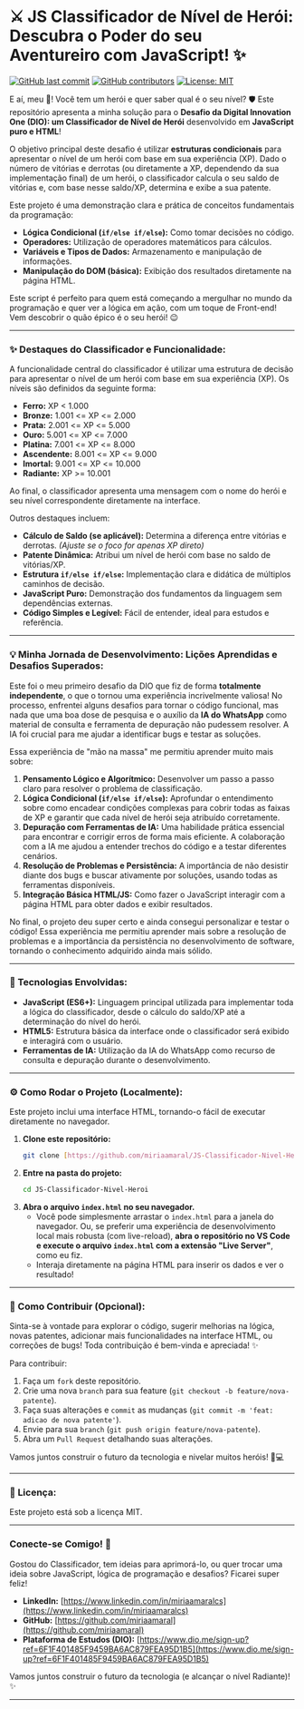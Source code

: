 # ⚔️ JS Classificador de Nível de Herói: Descubra o Poder do seu Aventureiro com JavaScript! ✨

[![GitHub last commit](https://img.shields.io/github/last-commit/miriaamaral/JS-Classificador-Nivel-Heroi)](https://github.com/miriaamaral/JS-Classificador-Nivel-Heroi/commits/main)
[![GitHub contributors](https://img.shields.io/github/contributors/miriaamaral/JS-Classificador-Nivel-Heroi)](https://github.com/miriaamaral/JS-Classificador-Nivel-Heroi/graphs/contributors)
[![License: MIT](https://img.shields.io/badge/License-MIT-yellow.svg)](https://opensource.org/licenses/MIT)

E aí, meu 🐙! Você tem um herói e quer saber qual é o seu nível? 🛡️ Este repositório apresenta a minha solução para o **Desafio da Digital Innovation One (DIO): um Classificador de Nível de Herói** desenvolvido em **JavaScript puro e HTML**!

O objetivo principal deste desafio é utilizar **estruturas condicionais** para apresentar o nível de um herói com base em sua experiência (XP). Dado o número de vitórias e derrotas (ou diretamente a XP, dependendo da sua implementação final) de um herói, o classificador calcula o seu saldo de vitórias e, com base nesse saldo/XP, determina e exibe a sua patente.

Este projeto é uma demonstração clara e prática de conceitos fundamentais da programação:

* **Lógica Condicional (`if/else if/else`):** Como tomar decisões no código.
* **Operadores:** Utilização de operadores matemáticos para cálculos.
* **Variáveis e Tipos de Dados:** Armazenamento e manipulação de informações.
* **Manipulação do DOM (básica):** Exibição dos resultados diretamente na página HTML.

Este script é perfeito para quem está começando a mergulhar no mundo da programação e quer ver a lógica em ação, com um toque de Front-end! Vem descobrir o quão épico é o seu herói! 😉

---

### **✨ Destaques do Classificador e Funcionalidade:**

A funcionalidade central do classificador é utilizar uma estrutura de decisão para apresentar o nível de um herói com base em sua experiência (XP). Os níveis são definidos da seguinte forma:

* **Ferro:** XP < 1.000
* **Bronze:** 1.001 <= XP <= 2.000
* **Prata:** 2.001 <= XP <= 5.000
* **Ouro:** 5.001 <= XP <= 7.000
* **Platina:** 7.001 <= XP <= 8.000
* **Ascendente:** 8.001 <= XP <= 9.000
* **Imortal:** 9.001 <= XP <= 10.000
* **Radiante:** XP >= 10.001

Ao final, o classificador apresenta uma mensagem com o nome do herói e seu nível correspondente diretamente na interface.

Outros destaques incluem:

* **Cálculo de Saldo (se aplicável):** Determina a diferença entre vitórias e derrotas. *(Ajuste se o foco for apenas XP direto)*
* **Patente Dinâmica:** Atribui um nível de herói com base no saldo de vitórias/XP.
* **Estrutura `if/else if/else`:** Implementação clara e didática de múltiplos caminhos de decisão.
* **JavaScript Puro:** Demonstração dos fundamentos da linguagem sem dependências externas.
* **Código Simples e Legível:** Fácil de entender, ideal para estudos e referência.

---

### **💡 Minha Jornada de Desenvolvimento: Lições Aprendidas e Desafios Superados:**

Este foi o meu primeiro desafio da DIO que fiz de forma **totalmente independente**, o que o tornou uma experiência incrivelmente valiosa! No processo, enfrentei alguns desafios para tornar o código funcional, mas nada que uma boa dose de pesquisa e o auxílio da **IA do WhatsApp** como material de consulta e ferramenta de depuração não pudessem resolver. A IA foi crucial para me ajudar a identificar bugs e testar as soluções.

Essa experiência de "mão na massa" me permitiu aprender muito mais sobre:

1.  **Pensamento Lógico e Algorítmico:** Desenvolver um passo a passo claro para resolver o problema de classificação.
2.  **Lógica Condicional (`if/else if/else`):** Aprofundar o entendimento sobre como encadear condições complexas para cobrir todas as faixas de XP e garantir que cada nível de herói seja atribuído corretamente.
3.  **Depuração com Ferramentas de IA:** Uma habilidade prática essencial para encontrar e corrigir erros de forma mais eficiente. A colaboração com a IA me ajudou a entender trechos do código e a testar diferentes cenários.
4.  **Resolução de Problemas e Persistência:** A importância de não desistir diante dos bugs e buscar ativamente por soluções, usando todas as ferramentas disponíveis.
5.  **Integração Básica HTML/JS:** Como fazer o JavaScript interagir com a página HTML para obter dados e exibir resultados.

No final, o projeto deu super certo e ainda consegui personalizar e testar o código! Essa experiência me permitiu aprender mais sobre a resolução de problemas e a importância da persistência no desenvolvimento de software, tornando o conhecimento adquirido ainda mais sólido.

---

### **🚀 Tecnologias Envolvidas:**

* **JavaScript (ES6+):** Linguagem principal utilizada para implementar toda a lógica do classificador, desde o cálculo do saldo/XP até a determinação do nível do herói.
* **HTML5:** Estrutura básica da interface onde o classificador será exibido e interagirá com o usuário.
* **Ferramentas de IA:** Utilização da IA do WhatsApp como recurso de consulta e depuração durante o desenvolvimento.

---

### **⚙️ Como Rodar o Projeto (Localmente):**

Este projeto inclui uma interface HTML, tornando-o fácil de executar diretamente no navegador.

1.  **Clone este repositório:**
    ```bash
    git clone [https://github.com/miriaamaral/JS-Classificador-Nivel-Heroi.git](https://github.com/miriaamaral/JS-Classificador-Nivel-Heroi.git)
    ```
2.  **Entre na pasta do projeto:**
    ```bash
    cd JS-Classificador-Nivel-Heroi
    ```
3.  **Abra o arquivo `index.html` no seu navegador.**
    * Você pode simplesmente arrastar o `index.html` para a janela do navegador. Ou, se preferir uma experiência de desenvolvimento local mais robusta (com live-reload), **abra o repositório no VS Code e execute o arquivo `index.html` com a extensão "Live Server"**, como eu fiz.
    * Interaja diretamente na página HTML para inserir os dados e ver o resultado!

---

### **🤝 Como Contribuir (Opcional):**

Sinta-se à vontade para explorar o código, sugerir melhorias na lógica, novas patentes, adicionar mais funcionalidades na interface HTML, ou correções de bugs! Toda contribuição é bem-vinda e apreciada! ✨

Para contribuir:

1.  Faça um `fork` deste repositório.
2.  Crie uma nova `branch` para sua feature (`git checkout -b feature/nova-patente`).
3.  Faça suas alterações e `commit` as mudanças (`git commit -m 'feat: adicao de nova patente'`).
4.  Envie para sua `branch` (`git push origin feature/nova-patente`).
5.  Abra um `Pull Request` detalhando suas alterações.

Vamos juntos construir o futuro da tecnologia e nivelar muitos heróis! 🚀💻

---

### **📝 Licença:**

Este projeto está sob a licença MIT.

---

### **Conecte-se Comigo! 👋**

Gostou do Classificador, tem ideias para aprimorá-lo, ou quer trocar uma ideia sobre JavaScript, lógica de programação e desafios? Ficarei super feliz!

* **LinkedIn:** [https://www.linkedin.com/in/miriaamaralcs](https://www.linkedin.com/in/miriaamaralcs)
* **GitHub:** [https://github.com/miriaamaral](https://github.com/miriaamaral)
* **Plataforma de Estudos (DIO):** [https://www.dio.me/sign-up?ref=6F1F401485F9459BA6AC879FEA95D1B5](https://www.dio.me/sign-up?ref=6F1F401485F9459BA6AC879FEA95D1B5)

Vamos juntos construir o futuro da tecnologia (e alcançar o nível Radiante)! ✨

---
